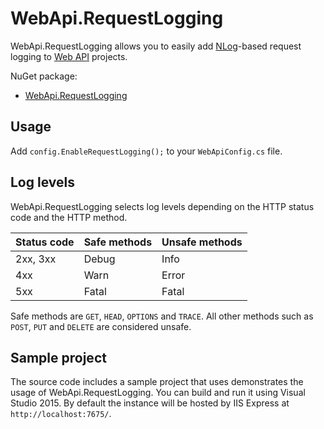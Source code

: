 # WebApi.RequestLogging

WebApi.RequestLogging allows you to easily add [NLog](http://nlog-project.org/)-based request logging to [Web API](http://www.asp.net/web-api) projects.

NuGet package:
* [WebApi.RequestLogging](https://www.nuget.org/packages/WebApi.RequestLogging/)



## Usage

Add `config.EnableRequestLogging();` to your `WebApiConfig.cs` file.



## Log levels

WebApi.RequestLogging selects log levels depending on the HTTP status code and the HTTP method.

| Status code | Safe methods | Unsafe methods |
| ----------- | ------------ | -------------- |
| 2xx, 3xx    | Debug        | Info           |
| 4xx         | Warn         | Error          |
| 5xx         | Fatal        | Fatal          |

Safe methods are `GET`, `HEAD`, `OPTIONS` and `TRACE`. All other methods such as `POST`, `PUT` and `DELETE` are considered unsafe.



## Sample project

The source code includes a sample project that uses demonstrates the usage of WebApi.RequestLogging. You can build and run it using Visual Studio 2015. By default the instance will be hosted by IIS Express at `http://localhost:7675/`.
